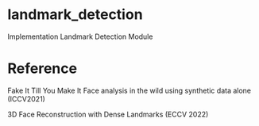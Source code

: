# landmark_detection


Implementation Landmark Detection Module 


# Reference 

Fake It Till You Make It Face analysis in the wild using synthetic data alone (ICCV2021)

3D Face Reconstruction with Dense Landmarks (ECCV 2022)